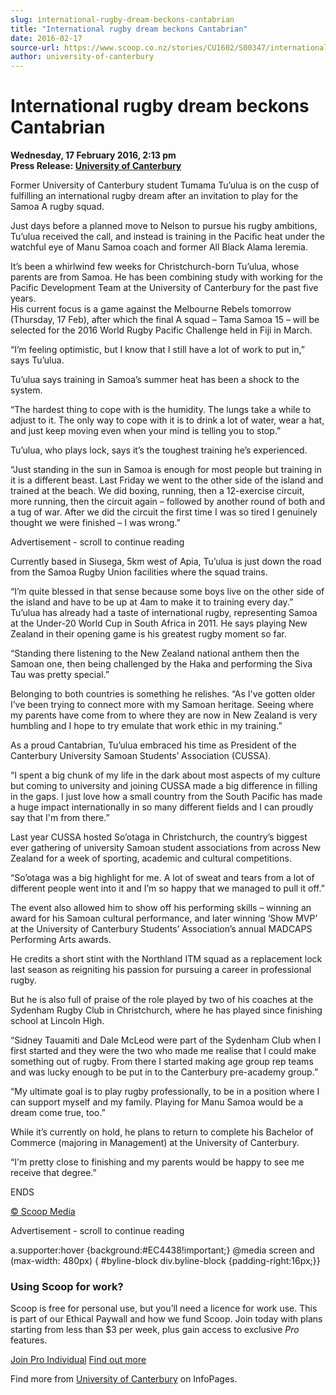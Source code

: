 ```yaml
---
slug: international-rugby-dream-beckons-cantabrian
title: "International rugby dream beckons Cantabrian"
date: 2016-02-17
source-url: https://www.scoop.co.nz/stories/CU1602/S00347/international-rugby-dream-beckons-cantabrian.htm
author: university-of-canterbury
---
```

International rugby dream beckons Cantabrian
============================================

**Wednesday, 17 February 2016, 2:13 pm**  
**Press Release: [University of Canterbury](https://info.scoop.co.nz/University_of_Canterbury)**

Former University of Canterbury student Tumama Tu’ulua is on the cusp of fulfilling an international rugby dream after an invitation to play for the Samoa A rugby squad.

Just days before a planned move to Nelson to pursue his rugby ambitions, Tu’ulua received the call, and instead is training in the Pacific heat under the watchful eye of Manu Samoa coach and former All Black Alama Ieremia.

It’s been a whirlwind few weeks for Christchurch-born Tu’ulua, whose parents are from Samoa. He has been combining study with working for the Pacific Development Team at the University of Canterbury for the past five years.  
His current focus is a game against the Melbourne Rebels tomorrow (Thursday, 17 Feb), after which the final A squad – Tama Samoa 15 – will be selected for the 2016 World Rugby Pacific Challenge held in Fiji in March.

“I’m feeling optimistic, but I know that I still have a lot of work to put in,” says Tu’ulua.

Tu’ulua says training in Samoa’s summer heat has been a shock to the system.

“The hardest thing to cope with is the humidity. The lungs take a while to adjust to it. The only way to cope with it is to drink a lot of water, wear a hat, and just keep moving even when your mind is telling you to stop.”

Tu’ulua, who plays lock, says it’s the toughest training he’s experienced.

“Just standing in the sun in Samoa is enough for most people but training in it is a different beast. Last Friday we went to the other side of the island and trained at the beach. We did boxing, running, then a 12-exercise circuit, more running, then the circuit again – followed by another round of both and a tug of war. After we did the circuit the first time I was so tired I genuinely thought we were finished – I was wrong.”

Advertisement - scroll to continue reading





Currently based in Siusega, 5km west of Apia, Tu’ulua is just down the road from the Samoa Rugby Union facilities where the squad trains.

“I’m quite blessed in that sense because some boys live on the other side of the island and have to be up at 4am to make it to training every day.”  
Tu’ulua has already had a taste of international rugby, representing Samoa at the Under-20 World Cup in South Africa in 2011. He says playing New Zealand in their opening game is his greatest rugby moment so far.

“Standing there listening to the New Zealand national anthem then the Samoan one, then being challenged by the Haka and performing the Siva Tau was pretty special.”

Belonging to both countries is something he relishes. “As I've gotten older I’ve been trying to connect more with my Samoan heritage. Seeing where my parents have come from to where they are now in New Zealand is very humbling and I hope to try emulate that work ethic in my training.”

As a proud Cantabrian, Tu’ulua embraced his time as President of the Canterbury University Samoan Students’ Association (CUSSA).

“I spent a big chunk of my life in the dark about most aspects of my culture but coming to university and joining CUSSA made a big difference in filling in the gaps. I just love how a small country from the South Pacific has made a huge impact internationally in so many different fields and I can proudly say that I'm from there.”

Last year CUSSA hosted So’otaga in Christchurch, the country’s biggest ever gathering of university Samoan student associations from across New Zealand for a week of sporting, academic and cultural competitions.

“So’otaga was a big highlight for me. A lot of sweat and tears from a lot of different people went into it and I’m so happy that we managed to pull it off.”

The event also allowed him to show off his performing skills – winning an award for his Samoan cultural performance, and later winning ‘Show MVP’ at the University of Canterbury Students’ Association’s annual MADCAPS Performing Arts awards.

He credits a short stint with the Northland ITM squad as a replacement lock last season as reigniting his passion for pursuing a career in professional rugby.

But he is also full of praise of the role played by two of his coaches at the Sydenham Rugby Club in Christchurch, where he has played since finishing school at Lincoln High.

“Sidney Tauamiti and Dale McLeod were part of the Sydenham Club when I first started and they were the two who made me realise that I could make something out of rugby. From there I started making age group rep teams and was lucky enough to be put in to the Canterbury pre-academy group.”

“My ultimate goal is to play rugby professionally, to be in a position where I can support myself and my family. Playing for Manu Samoa would be a dream come true, too.”

While it’s currently on hold, he plans to return to complete his Bachelor of Commerce (majoring in Management) at the University of Canterbury.

“I'm pretty close to finishing and my parents would be happy to see me receive that degree.”

ENDS

[© Scoop Media](http://www.scoop.co.nz/about/terms.html)  

Advertisement - scroll to continue reading



a.supporter:hover {background:#EC4438!important;} @media screen and (max-width: 480px) { #byline-block div.byline-block {padding-right:16px;}}

### Using Scoop for work?

Scoop is free for personal use, but you’ll need a licence for work use. This is part of our Ethical Paywall and how we fund Scoop. Join today with plans starting from less than $3 per week, plus gain access to exclusive _Pro_ features.  
  
[Join Pro Individual](https://pro.scoop.co.nz/Individual/?from=ProIn24) [Find out more](https://pro.scoop.co.nz/using-scoop-for-work/?from=ProIn24)

Find more from [University of Canterbury](https://info.scoop.co.nz/University_of_Canterbury) on InfoPages.